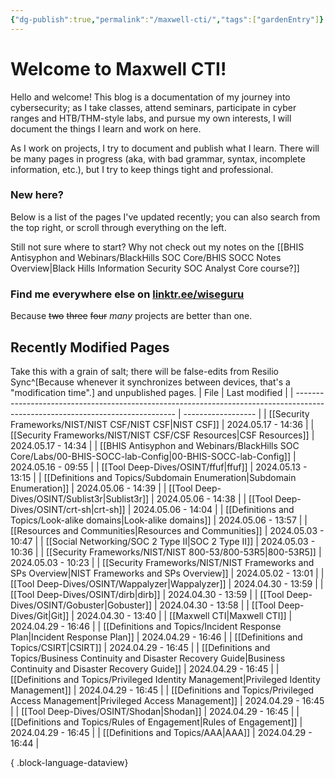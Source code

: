 ```yaml
---
{"dg-publish":true,"permalink":"/maxwell-cti/","tags":["gardenEntry"]}
---
```


# Welcome to Maxwell CTI!

Hello and welcome! This blog is a documentation of my journey into cybersecurity; as I take classes, attend seminars, participate in cyber ranges and HTB/THM-style labs, and pursue my own interests, I will document the things I learn and work on here.

As I work on projects, I try to document and publish what I learn. There will be many pages in progress (aka, with bad grammar, syntax, incomplete information, etc.), but I try to keep things tight and professional.

### New here?
Below is a list of the pages I've updated recently; you can also search from the top right, or scroll through everything on the left.

Still not sure where to start? Why not check out my notes on the [[BHIS Antisyphon and Webinars/BlackHills SOC Core/BHIS SOCC Notes Overview\|Black Hills Information Security SOC Analyst Core course?]] 


### Find me everywhere else on [linktr.ee/wiseguru](https://linktr.ee/wiseguru)
Because ~~two~~ ~~three~~ ~~four~~ *many* projects are better than one.


## Recently Modified Pages
Take this with a grain of salt; there will be false-edits from Resilio Sync^[Because whenever it synchronizes between devices, that's a "modification time".] and unpublished pages.
| File                                                                                                                           | Last modified      |
| ------------------------------------------------------------------------------------------------------------------------------ | ------------------ |
| [[Security Frameworks/NIST/NIST CSF/NIST CSF\|NIST CSF]]                                                                    | 2024.05.17 - 14:36 |
| [[Security Frameworks/NIST/NIST CSF/CSF Resources\|CSF Resources]]                                                          | 2024.05.17 - 14:34 |
| [[BHIS Antisyphon and Webinars/BlackHills SOC Core/Labs/00-BHIS-SOCC-lab-Config\|00-BHIS-SOCC-lab-Config]]                  | 2024.05.16 - 09:55 |
| [[Tool Deep-Dives/OSINT/ffuf\|ffuf]]                                                                                        | 2024.05.13 - 13:15 |
| [[Definitions and Topics/Subdomain Enumeration\|Subdomain Enumeration]]                                                     | 2024.05.06 - 14:39 |
| [[Tool Deep-Dives/OSINT/Sublist3r\|Sublist3r]]                                                                              | 2024.05.06 - 14:38 |
| [[Tool Deep-Dives/OSINT/crt-sh\|crt-sh]]                                                                                    | 2024.05.06 - 14:04 |
| [[Definitions and Topics/Look-alike domains\|Look-alike domains]]                                                           | 2024.05.06 - 13:57 |
| [[Resources and Communities\|Resources and Communities]]                                                                    | 2024.05.03 - 10:47 |
| [[Social Networking/SOC 2 Type II\|SOC 2 Type II]]                                                                          | 2024.05.03 - 10:36 |
| [[Security Frameworks/NIST/NIST 800-53/800-53R5\|800-53R5]]                                                                 | 2024.05.03 - 10:23 |
| [[Security Frameworks/NIST/NIST Frameworks and SPs Overview\|NIST Frameworks and SPs Overview]]                             | 2024.05.02 - 13:01 |
| [[Tool Deep-Dives/OSINT/Wappalyzer\|Wappalyzer]]                                                                            | 2024.04.30 - 13:59 |
| [[Tool Deep-Dives/OSINT/dirb\|dirb]]                                                                                        | 2024.04.30 - 13:59 |
| [[Tool Deep-Dives/OSINT/Gobuster\|Gobuster]]                                                                                | 2024.04.30 - 13:58 |
| [[Tool Deep-Dives/Git\|Git]]                                                                                                | 2024.04.30 - 13:40 |
| [[Maxwell CTI\|Maxwell CTI]]                                                                                                | 2024.04.29 - 16:46 |
| [[Definitions and Topics/Incident Response Plan\|Incident Response Plan]]                                                   | 2024.04.29 - 16:46 |
| [[Definitions and Topics/CSIRT\|CSIRT]]                                                                                     | 2024.04.29 - 16:45 |
| [[Definitions and Topics/Business Continuity and Disaster Recovery Guide\|Business Continuity and Disaster Recovery Guide]] | 2024.04.29 - 16:45 |
| [[Definitions and Topics/Privileged Identity Management\|Privileged Identity Management]]                                   | 2024.04.29 - 16:45 |
| [[Definitions and Topics/Privileged Access Management\|Privileged Access Management]]                                       | 2024.04.29 - 16:45 |
| [[Tool Deep-Dives/OSINT/Shodan\|Shodan]]                                                                                    | 2024.04.29 - 16:45 |
| [[Definitions and Topics/Rules of Engagement\|Rules of Engagement]]                                                         | 2024.04.29 - 16:45 |
| [[Definitions and Topics/AAA\|AAA]]                                                                                         | 2024.04.29 - 16:44 |

{ .block-language-dataview}